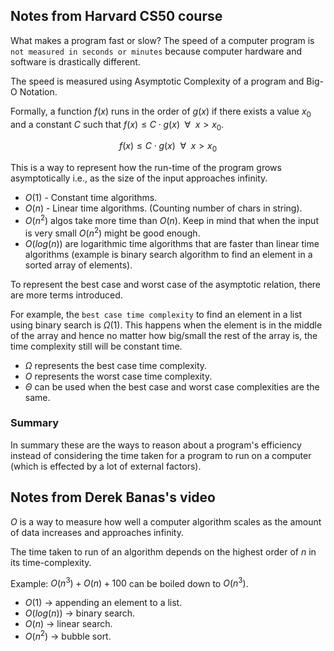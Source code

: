 ## Notes from Harvard CS50 course

What makes a program fast or slow? The speed of a computer program is `not measured in seconds or minutes` because computer hardware and software is drastically different.

The speed is measured using Asymptotic Complexity of a program and Big-O Notation.

Formally, a function $f(x)$ runs in the order of $g(x)$ if there exists a value $x_0$ and a constant $C$ such that $f(x) \leq C\cdot g(x) \enspace \forall \enspace x > x_0$.

$$
f(x) \leq C\cdot g(x) \enspace \forall \enspace x > x_0
$$

This is a way to represent how the run-time of the program grows asymptotically i.e., as the size of the input approaches infinity.

- $O(1)$ - Constant time algorithms.
- $O(n)$ - Linear time algorithms. (Counting number of chars in string).
- $O(n^2)$ algos take more time than $O(n)$. Keep in mind that when the input is very small $O(n^2)$ might be good enough.
- $O(log(n))$ are logarithmic time algorithms that are faster than linear time algorithms (example is binary search algorithm to find an element in a sorted array of elements).

To represent the best case and worst case of the asymptotic relation, there are more terms introduced.

For example, the `best case time complexity` to find an element in a list using binary search is $\Omega(1)$. This happens when the element is in the middle of the array and hence no matter how big/small the rest of the array is, the time complexity still will be constant time.

- $\Omega$ represents the best case time complexity.
- $O$ represents the worst case time complexity.
- $\Theta$ can be used when the best case and worst case complexities are the same.

### Summary
In summary these are the ways to reason about a program's efficiency instead of considering the time taken for a program to run on a computer (which is effected by a lot of external factors).

## Notes from Derek Banas's video
$O$ is a way to measure how well a computer algorithm scales as the amount of data increases and approaches infinity.

The time taken to run of an algorithm depends on the highest order of $n$ in its time-complexity.

Example: $O(n^3)+O(n)+100$ can be boiled down to $O(n^3)$.

- $O(1)$ -> appending an element to a list.
- $O(log(n))$ -> binary search.
- $O(n)$ -> linear search.
- $O(n^2)$ -> bubble sort.


